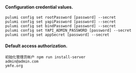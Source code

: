 #### Configuration credential values.
```hcl
pulumi config set rootPassword [password] --secret
pulumi config set yapiPassword [password] --secret
pulumi config set bindPassword [password] --secret
pulumi config set YAPI_ADMIN_PASSWORD [password] --secret
pulumi config set appSecret [password] --secret
```

#### Default access authorization.
```hcl
初始化管理员帐户 npm run install-server
admin@admin.com
ymfe.org
```
